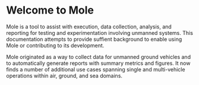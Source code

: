 # **Welcome to Mole**

Mole is a tool to assist with execution, data collection, analysis, and reporting for testing and experimentation involving unmanned systems.  This documentation attempts to provide suffient background to enable using Mole or contributing to its development.

Mole originated as a way to collect data for unmanned ground vehicles and to automatically generate reports with summary metrics and figures.  It now finds a number of additional use cases spanning single and multi-vehicle operations within air, ground, and sea domains.
